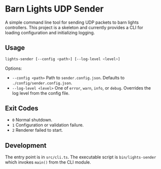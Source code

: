 # Barn Lights UDP Sender

A simple command line tool for sending UDP packets to barn lights controllers. This project is a skeleton and currently provides a CLI for loading configuration and initializing logging.

## Usage

```bash
lights-sender [--config <path>] [--log-level <level>]
```

Options:

- `--config <path>` Path to `sender.config.json`. Defaults to `./config/sender.config.json`.
- `--log-level <level>` One of `error`, `warn`, `info`, or `debug`. Overrides the log level from the config file.

## Exit Codes

- `0` Normal shutdown.
- `1` Configuration or validation failure.
- `2` Renderer failed to start.

## Development

The entry point is in `src/cli.ts`. The executable script is `bin/lights-sender` which invokes `main()` from the CLI module.
